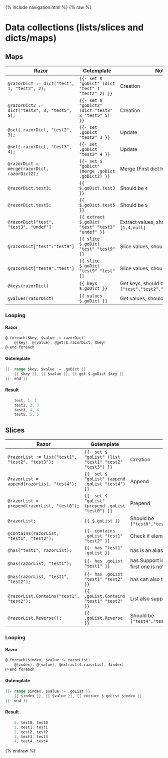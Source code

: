{% include navigation.html %}
{% raw %}

# Data collections (lists/slices and dicts/maps)

## Maps

| Razor                                           | Gotemplate                                          | Note
| ---                                             | ---                                                 | ---
| `@razorDict := dict("test", 1, "test2", 2);`    | `{{- set $ "goDict" (dict "test" 1 "test2" 2) }}`   | Creation
| `@razorDict2 := dict("test3", 3, "test5", 5);`  | `{{- set $ "goDict2" (dict "test3" 3 "test5" 5) }}` | Creation
| `@set(.razorDict, "test2", 3);`                 | `{{- set .goDict "test2" 3 }}`                      | Update
| `@set(.razorDict, "test3", 4);`                 | `{{- set .goDict "test3" 4 }}`                      | Update 
| `@razorDict = merge(razorDict, razorDict2);`    | `{{- set $ "goDict" (merge .goDict .goDict2) }}`    | Merge (First dict has priority)
| `@razorDict.test3;`                             | `{{ $.goDict.test3 }}`                              | Should be `4`
| `@razorDict.test5;`                             | `{{ $.goDict.test5 }}`                              | Should be `5`
| `@razorDict["test", "test3", "undef"]`          | `{{ extract $.goDict "test" "test3" "undef" }}`     | Extract values, should be `[1,4,null]`
| `@razorDict["test":"test9"]`                    | `{{ slice $.goDict "test" "test9" }}`               | Slice values, should be `[1,3,4,5]`
| `@razorDict["test9":"test"]`                    | `{{ slice $.goDict "test9" "test" }}`               | Slice values, should be `[5,4,3,1]`
| `@keys(razorDict)`                              | `{{ keys $.goDict }}`                               | Get keys, should be `["test","test2","test3","test5"]`
| `@values(razorDict)`                            | `{{ values $.goDict }}`                             | Get values, should be `[1,3,4,5]`

### Looping

#### Razor

```go
@-foreach($key, $value := razorDict)
    @{key}, @{value}, @get($.razorDict, $key)
@-end foreach
```

#### Gotemplate

```go
{{- range $key, $value := .goDict }}
    {{ $key }}, {{ $value }}, {{ get $.goDict $key }}
{{- end }}
```

#### Result

```go
    test, 1, 1
    test2, 3, 3
    test3, 4, 4
    test5, 5, 5
```

## Slices

| Razor                                            | Gotemplate                                             | Note
| ---                                              | ---                                                    | ---
| `@razorList := list("test1", "test2", "test3");` | `{{- set $ "goList" (list "test1" "test2" "test3") }}` | Creation
| `@razorList = append(razorList, "test4");`       | `{{- set $ "goList" (append .goList "test4") }}`       | Append
| `@razorList = prepend(razorList, "test0");`      | `{{- set $ "goList" (prepend .goList "test0") }}`      | Prepend
| `@razorList;`                                    | `{{ $.goList }}`                                       | Should be `["test0","test1","test2","test3","test4"]`
| `@contains(razorList, "test1", "test2");`        | `{{- contains .goList "test1" "test2" }}`              | Check if element is in list
| `@has("test1", razorList);`                      | `{{- has "test1" .goList }}`                           | has is an alias to contains
| `@has(razorList, "test1");`                      | `{{- has .goList "test1" }}`                           | has Support inversion of argument if the first one is not a list
| `@has(razorList, "test1", "test2");`             | `{{- has .goList "test1" "test2" }}`                   | has can also test for many elements
| `@razorList.Contains("test1", "test2");`         | `{{ .goList.Contains "test1" "test2" }}`               | List also support using methods
| `@razorList.Reverse();`                          | `{{ .goList.Reverse }}`                                | Should be `["test4","test3","test2","test1","test0"]`

### Looping

#### Razor

```go
@-foreach($index, $value := razorList)
    @{index}, @{value}, @extract($.razorList, $index)
@-end foreach
```

#### Gotemplate

```go
{{- range $index, $value := .goList }}
    {{ $index }}, {{ $value }}, {{ extract $.goList $index }}
{{- end }}
```

#### Result

```go
    0, test0, test0
    1, test1, test1
    2, test2, test2
    3, test3, test3
    4, test4, test4
```

{% endraw %}